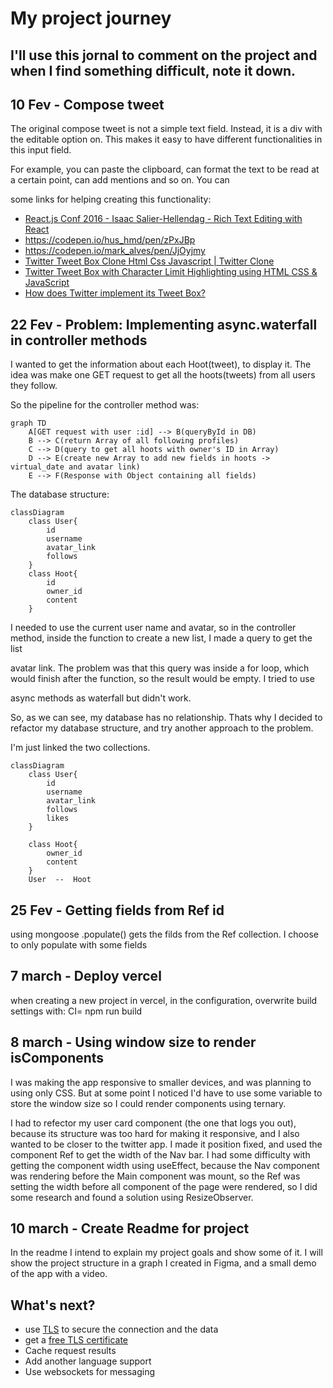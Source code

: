 # My project journey

## I'll use this jornal to comment on the project and when I find something difficult, note it down.

## 10 Fev - Compose tweet
The original compose tweet is not a simple text field. Instead, it is a div with the editable option on. This makes it easy to have different functionalities in this input field.

For example, you can paste the clipboard, can format the text to be read at a certain point, can add mentions and so on. You can

some links for helping creating this functionality:

  - [React.js Conf 2016 - Isaac Salier-Hellendag - Rich Text Editing with React](https://www.youtube.com/watch?v=feUYwoLhE_4)
  - https://codepen.io/hus_hmd/pen/zPxJBp
  - https://codepen.io/mark_alves/pen/JjOyjmy
  - [Twitter Tweet Box Clone Html Css Javascript | Twitter Clone](https://www.youtube.com/watch?v=E2YLdrXobmI)
  - [Twitter Tweet Box with Character Limit Highlighting using HTML CSS & JavaScript](https://www.youtube.com/watch?v=_pbuwzly6xA)
  - [How does Twitter implement its Tweet Box?](https://stackoverflow.com/questions/28820293/how-does-twitter-implement-its-tweet-box)

## 22 Fev - Problem: Implementing async.waterfall in controller methods
I wanted to get the information about each Hoot(tweet), to display it. The idea was make one GET request to get all the hoots(tweets) from all users they follow.
    
So the pipeline for the controller method was:

```mermaid
graph TD
    A[GET request with user :id] --> B(queryById in DB)
	B --> C(return Array of all following profiles)
	C --> D(query to get all hoots with owner's ID in Array)
	D --> E(create new Array to add new fields in hoots -> virtual_date and avatar link)
	E --> F(Response with Object containing all fields)
```

The database structure:

```mermaid
classDiagram
	class User{
		id
		username
		avatar_link
		follows
	}
	class Hoot{
		id
		owner_id
		content
	}
```

I needed to use the current user name and avatar, so in the controller method, inside the function to create a new list, I made a query to get the list

avatar link. The problem was that this query was inside a for loop, which would finish after the function, so the result would be empty. I tried to use

async methods as waterfall but didn't work.

So, as we can see, my database has no relationship. Thats why I decided to refactor my database structure, and try another approach to the problem.

I'm just linked the two collections.

```mermaid
classDiagram
	class User{
		id
		username
		avatar_link
		follows
		likes
	}

	class Hoot{
		owner_id
		content
	}
	User  --  Hoot
```

## 25 Fev - Getting fields from Ref id
using mongoose .populate() gets the filds from the Ref collection. I choose to only populate with some fields


## 7 march - Deploy vercel
when creating a new project in vercel, in the configuration, overwrite build settings with: CI= npm run build

## 8 march - Using window size to render isComponents
I was making the app responsive to smaller devices, and was planning to using only CSS. But at some point I noticed I'd have to use some variable to store the
window size so I could render components using ternary.

I had to refector my user card component (the one that logs you out), because its structure was too hard for making it responsive, and I also wanted to
be closer to the twitter app. I made it position fixed, and used the component Ref to get the width of the Nav bar. I had some difficulty with getting
the component width using useEffect, because the Nav component was rendering before the Main component was mount, so the Ref was setting the width before all
component of the page were rendered, so I did some research and found a solution using ResizeObserver.

## 10 march - Create Readme for project
In the readme I intend to explain my project goals and show some of it. I will show the project structure in a graph I created in Figma, and a small demo of the app with a video.

## What's next?
- use [TLS](https://en.wikipedia.org/wiki/Transport_Layer_Security) to secure the connection and the data
- get a [free TLS certificate](https://letsencrypt.org/about/)
- Cache request results
- Add another language support
- Use websockets for messaging
